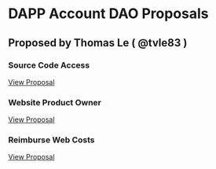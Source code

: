 # DAPP Account DAO Proposals

## Proposed by Thomas Le ( @tvle83 )

### Source Code Access

[View Proposal](proposals/01-sourcecodeaccess.md)

### Website Product Owner
[View Proposal](proposals/02-websiteProductOwner.md)

### Reimburse Web Costs
[View Proposal](proposals/03-reimburseWebCosts.md)
